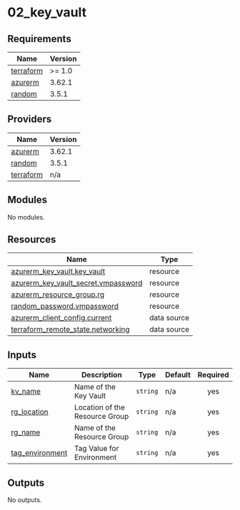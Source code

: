 # 02_key_vault

<!-- BEGINNING OF PRE-COMMIT-TERRAFORM DOCS HOOK -->
## Requirements

| Name | Version |
|------|---------|
| <a name="requirement_terraform"></a> [terraform](#requirement\_terraform) | >= 1.0 |
| <a name="requirement_azurerm"></a> [azurerm](#requirement\_azurerm) | 3.62.1 |
| <a name="requirement_random"></a> [random](#requirement\_random) | 3.5.1 |

## Providers

| Name | Version |
|------|---------|
| <a name="provider_azurerm"></a> [azurerm](#provider\_azurerm) | 3.62.1 |
| <a name="provider_random"></a> [random](#provider\_random) | 3.5.1 |
| <a name="provider_terraform"></a> [terraform](#provider\_terraform) | n/a |

## Modules

No modules.

## Resources

| Name | Type |
|------|------|
| [azurerm_key_vault.key_vault](https://registry.terraform.io/providers/hashicorp/azurerm/3.62.1/docs/resources/key_vault) | resource |
| [azurerm_key_vault_secret.vmpassword](https://registry.terraform.io/providers/hashicorp/azurerm/3.62.1/docs/resources/key_vault_secret) | resource |
| [azurerm_resource_group.rg](https://registry.terraform.io/providers/hashicorp/azurerm/3.62.1/docs/resources/resource_group) | resource |
| [random_password.vmpassword](https://registry.terraform.io/providers/hashicorp/random/3.5.1/docs/resources/password) | resource |
| [azurerm_client_config.current](https://registry.terraform.io/providers/hashicorp/azurerm/3.62.1/docs/data-sources/client_config) | data source |
| [terraform_remote_state.networking](https://registry.terraform.io/providers/hashicorp/terraform/latest/docs/data-sources/remote_state) | data source |

## Inputs

| Name | Description | Type | Default | Required |
|------|-------------|------|---------|:--------:|
| <a name="input_kv_name"></a> [kv\_name](#input\_kv\_name) | Name of the Key Vault | `string` | n/a | yes |
| <a name="input_rg_location"></a> [rg\_location](#input\_rg\_location) | Location of the Resource Group | `string` | n/a | yes |
| <a name="input_rg_name"></a> [rg\_name](#input\_rg\_name) | Name of the Resource Group | `string` | n/a | yes |
| <a name="input_tag_environment"></a> [tag\_environment](#input\_tag\_environment) | Tag Value for Environment | `string` | n/a | yes |

## Outputs

No outputs.
<!-- END OF PRE-COMMIT-TERRAFORM DOCS HOOK -->
